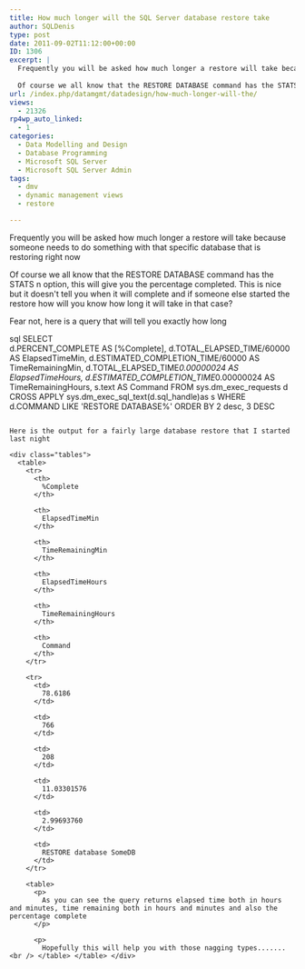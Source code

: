 ```yaml
---
title: How much longer will the SQL Server database restore take
author: SQLDenis
type: post
date: 2011-09-02T11:12:00+00:00
ID: 1306
excerpt: |
  Frequently you will be asked how much longer a restore will take because someone needs to do something with that specific database that is restoring right now
  
  Of course we all know that the RESTORE DATABASE command has the STATS n option, this will g&hellip;
url: /index.php/datamgmt/datadesign/how-much-longer-will-the/
views:
  - 21326
rp4wp_auto_linked:
  - 1
categories:
  - Data Modelling and Design
  - Database Programming
  - Microsoft SQL Server
  - Microsoft SQL Server Admin
tags:
  - dmv
  - dynamic management views
  - restore

---
```

Frequently you will be asked how much longer a restore will take because someone needs to do something with that specific database that is restoring right now

Of course we all know that the RESTORE DATABASE command has the STATS n option, this will give you the percentage completed. This is nice but it doesn't tell you when it will complete and if someone else started the restore how will you know how long it will take in that case?

Fear not, here is a query that will tell you exactly how long

sql
SELECT	
    d.PERCENT_COMPLETE AS [%Complete],
    d.TOTAL_ELAPSED_TIME/60000 AS ElapsedTimeMin,
    d.ESTIMATED_COMPLETION_TIME/60000	AS TimeRemainingMin,
    d.TOTAL_ELAPSED_TIME*0.00000024 AS ElapsedTimeHours,
    d.ESTIMATED_COMPLETION_TIME*0.00000024	AS TimeRemainingHours,
    s.text AS Command
FROM	sys.dm_exec_requests d 
CROSS APPLY sys.dm_exec_sql_text(d.sql_handle)as s
WHERE  d.COMMAND LIKE 'RESTORE DATABASE%'
ORDER	BY 2 desc, 3 DESC
```

Here is the output for a fairly large database restore that I started last night

<div class="tables">
  <table>
    <tr>
      <th>
        %Complete
      </th>
      
      <th>
        ElapsedTimeMin
      </th>
      
      <th>
        TimeRemainingMin
      </th>
      
      <th>
        ElapsedTimeHours
      </th>
      
      <th>
        TimeRemainingHours
      </th>
      
      <th>
        Command
      </th>
    </tr>
    
    <tr>
      <td>
        78.6186
      </td>
      
      <td>
        766
      </td>
      
      <td>
        208
      </td>
      
      <td>
        11.03301576
      </td>
      
      <td>
        2.99693760
      </td>
      
      <td>
        RESTORE database SomeDB
      </td>
    </tr>
    
    <table>
      <p>
        As you can see the query returns elapsed time both in hours and minutes, time remaining both in hours and minutes and also the percentage complete
      </p>
      
      <p>
        Hopefully this will help you with those nagging types.......<br /> </table> </table> </div>